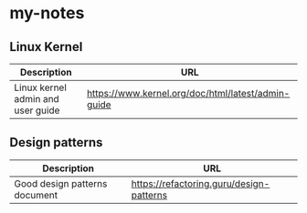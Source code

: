 # my-notes

## Linux Kernel
|Description|URL|
|---|---|
|Linux kernel admin and user guide|https://www.kernel.org/doc/html/latest/admin-guide|


## Design patterns
|Description|URL|
|---|---|
|Good design patterns document|https://refactoring.guru/design-patterns|

